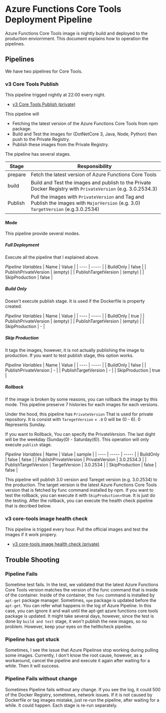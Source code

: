 # Azure Functions Core Tools Deployment Pipeline

Azure Functions Core Tools image is nightly build and deployed to the production enviornment. 
This document explains how to operation the pipelines. 

## Pipelines
We have two pipelines for Core Tools. 

### v3 Core Tools Publish
This pipeline trigged nightly at 22:00 every night. 

* [v3 Core Tools Publish (private)](https://azure-functions.visualstudio.com/azure-functions-docker/_build?definitionId=42&_a=summary)

This pipeline will

* Fetching the latest version of the Azure Functions Core Tools from npm package. 
* Build and Test the images for (DotNetCore 3, Java, Node, Python) then push to the Private Registry.
* Publish these images from the Private Registry.

The pipeline has several stages. 

| Stage | Responsibility |
| ---- | ---- |
| prepare | Fetch the latest version of Azure Functions Core Tools |
| build | Build and Test the images and publish to the Private Docker Registry with `PrivateVersion` (e.g. 3.0.2534.3) |
| Publish | Pull the images with `PrivateVersion` and Tag and Publish the images with `MajorVersion` (e.g. 3.0) `TargetVersion` (e.g.3.0.2534) |

#### Mode
This pipeline provide several modes. 

##### Full Deployment 

Execute all the pipeline that I explained above. 

_Pipeline Variables_
| Name | Value |
| ---- | ----- |
| BuildOnly | false |
| PublishPrivateVersion | (empty) |
| PublishTargetVersion | (empty) |
| SkipProduction | false |

##### Build Only 

Doesn't execute publish stage. It is used if the Dockerfile is property created.

_Pipeline Variables_
| Name | Value |
| ---- | ----- |
| BuildOnly | true |
| PublishPrivateVersion | (empty) |
| PublishTargetVersion | (empty) |
| SkipProduction | - |

##### Skip Production

It tags the images, however, it is not actually publishing the image to production. 
If you want to test publish stage, this option works. 

_Pipeline Variables_
| Name | Value |
| ---- | ----- |
| BuildOnly | false |
| PublishPrivateVersion | - |
| PublishTargetVersion | - |
| SkipProduction | true |

##### Rollback 

If the image is broken by some reasons, you can rollback the image by this mode. 
This pipeline preserve 7 histories for each images for each versions. 

Under the hood, this pipeline has `PrivateVersion` That is used for private repository. 
It is consist with `TaregetVersion` + `.0` 0 will be (0 - 6). 0 Represents Sunday. 

If you want to Rollback, You can specify the PrivateVersion. The last dight will be 
the weekday (Sunday(0) - Saturday(6)). This operation will only execute `publish` stage. 

_Pipeline Variables_
| Name | Value | sample |
| ---- | ----- | ----- |
| BuildOnly | false | false |
| PublishPrivateVersion | PrivateVersion | 3.0.2534.3 |
| PublishTargetVersion | TargetVersion | 3.0.2534 |
| SkipProduction | false | false |

This pipeline will publish 3.0 version and Tareget version (e.g. 3.0.2534) to the production. 
The target version is the latest Azure Functions Core Tools version that is fetched by func command installed by npm. If you want to test the rollback, you can execute it with `SkipProduction`=true. It is just do the testing. After the rollback, you can execute the health check pipeline that is decribed below. 

### v3 core-tools image health check

This pipeline is trigged every hour. Pull the official images and test the images if it work propery.

* [v3 core-tools image health check (private)](https://azure-functions.visualstudio.com/azure-functions-docker/_build?definitionId=43&_a=summary)

## Trouble Shooting

### Pipeline Fails
Sometime test fails. In the test, we validated that the latest Azure Functions Core Tools version matches the version of the func command that is inside of the container. Inside of the container, the `func` command is installed by `apt-get` package manager. Sometimes, `npm` package is updated before the `apt-get`. You can refer what happens in the log of Azure Pipeline. 
In this case, you can ignore it and wait until the apt-get azure functions core tools package is updated. It might take several days, however, since the test is done by `build and test` stage, it won't publish the new images, so no problem. However, keep your eyes on the helthcheck pipeline. 

### Pipeline has got stuck
Sometimes, I see the issue that Azure Pipelinse stop working during pulling some images. Currently, I don't know the root cause, however, as a workaround, cancel the pipeline and execute it again after waiting for a while. Then  it will success. 

### Pipeline Fails without change

Sometimes Pipeline fails without any change. If you see the log, it could 500 of the Docker Registry, sometimes, network issues. If it is not caused by Dockerfile or tag images mistake, just re-run the pipeline, after waiting for a while. It could happen. Each stage is re-run separately. 



